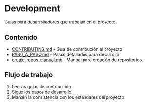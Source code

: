 # Development

Guías para desarrolladores que trabajan en el proyecto.

## Contenido

- [CONTRIBUTING.md](./CONTRIBUTING.md) - Guía de contribución al proyecto
- [PASO_A_PASO.md](./PASO_A_PASO.md) - Pasos detallados para desarrollo
- [create-repos-manual.md](./create-repos-manual.md) - Manual para creación de repositorios

## Flujo de trabajo

1. Lee las guías de contribución
2. Sigue los pasos de desarrollo
3. Mantén la consistencia con los estándares del proyecto
